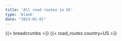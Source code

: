 ```yaml
---
title: 'All road routes in US'
type: 'blank'
date: "2023-01-01"
---
```


{{< breadcrumbs >}}
{{< road_routes country=US >}}
